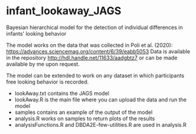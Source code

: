 # infant_lookaway_JAGS
Bayesian hierarchical model for the detection of individual differences in infants' looking behavior

The model works on the data that was collected in Poli et al. (2020): https://advances.sciencemag.org/content/6/39/eabb5053
Data is available in the repository http://hdl.handle.net/11633/aadgbtz7 or can be made available by me upon request.

The model can be extended to work on any dataset in which participants free looking behavior is recorded.

- lookAway.txt contains the JAGS model
- lookAway.R is the main file where you can upload the data and run the model
- samples contains an example of the output of the model
- analysis.R works on samples to return plots of the results
- analysisFunctions.R and DBDA2E-few-utilities.R are used in analysis.R
